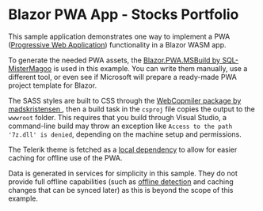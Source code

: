 # Blazor PWA App - Stocks Portfolio 

This sample application demonstrates one way to implement a PWA ([Progressive Web Application](https://developers.google.com/web/progressive-web-apps)) functionality in a Blazor WASM app.

To generate the needed PWA assets, the [Blazor.PWA.MSBuild by SQL-MisterMagoo](https://github.com/SQL-MisterMagoo/Blazor.PWA.MSBuild) is used in this example. You can write them manually, use a different tool, or even see if Microsoft will prepare a ready-made PWA project template for Blazor.

The SASS styles are built to CSS through the [WebCopmiler package by madskristensen ](https://github.com/madskristensen/WebCompiler), then a build task in the `csproj` file copies the output to the `wwwroot` folder. This requires that you build through Visual Studio, a command-line build may throw an exception like `Access to the path '7z.dll' is denied`, depending on the machine setup and permissions.

The Telerik theme is fetched as a [local dependency](https://docs.telerik.com/blazor-ui/themes/overview#optional-dependency-management) to allow for easier caching for offline use of the PWA.

Data is generated in services for simplicity in this sample. They do not provide full offline capabilities (such as [offline detection](https://stackoverflow.com/questions/44756154/progressive-web-app-how-to-detect-and-handle-when-connection-is-up-again) and caching changes that can be synced later) as this is beyond the scope of this example.
